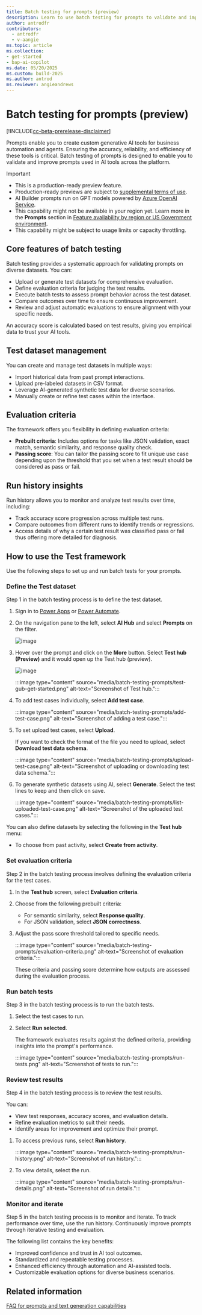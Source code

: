```yaml
---
title: Batch testing for prompts (preview)
description: Learn to use batch testing for prompts to validate and improve prompts used in AI tools across the platform.
author: antrodfr
contributors:
  - antrodfr
  - v-aangie
ms.topic: article
ms.collection: 
- get-started
- bap-ai-copilot
ms.date: 05/20/2025
ms.custom: build-2025
ms.author: antrod
ms.reviewer: angieandrews
---
```


# Batch testing for prompts (preview)

[!INCLUDE[cc-beta-prerelease-disclaimer](./includes/cc-beta-prerelease-disclaimer.md)]

Prompts enable you to create custom generative AI tools for business automation and agents. Ensuring the accuracy, reliability, and efficiency of these tools is critical. Batch testing of prompts is designed to enable you to validate and improve prompts used in AI tools across the platform.

> [!IMPORTANT]
>- This is a production-ready preview feature.
>- Production-ready previews are subject to [supplemental terms of use](https://go.microsoft.com/fwlink/?linkid=2189520).
>- AI Builder prompts run on GPT models powered by [Azure OpenAI Service](/azure/ai-services/openai/whats-new).
>- This capability might not be available in your region yet. Learn more in the **Prompts** section in [Feature availability by region or US Government environment](availability-region.md#prompts).
>- This capability might be subject to usage limits or capacity throttling.

## Core features of batch testing

Batch testing provides a systematic approach for validating prompts on diverse datasets. You can:

- Upload or generate test datasets for comprehensive evaluation.
- Define evaluation criteria for judging the test results.
- Execute batch tests to assess prompt behavior across the test dataset.
- Compare outcomes over time to ensure continuous improvement.
- Review and adjust automatic evaluations to ensure alignment with your specific needs.

An accuracy score is calculated based on test results, giving you empirical data to trust your AI tools.

## Test dataset management

You can create and manage test datasets in multiple ways:

- Import historical data from past prompt interactions.
- Upload pre-labeled datasets in CSV format.
- Leverage AI-generated synthetic test data for diverse scenarios.
- Manually create or refine test cases within the interface.

## Evaluation criteria

The framework offers you flexibility in defining evaluation criteria:

- **Prebuilt criteria**: Includes options for tasks like JSON validation, exact match, semantic similarity, and response quality check.
- **Passing score**: You can tailor the passing score to fit unique use case depending upon the threshold that you set when a test result should be considered as pass or fail.

## Run history insights

Run history allows you to monitor and analyze test results over time, including:

- Track accuracy score progression across multiple test runs.
- Compare outcomes from different runs to identify trends or regressions.
- Access details of why a certain test result was classified pass or fail thus offering more detailed for diagnosis.

## How to use the Test framework

Use the following steps to set up and run batch tests for your prompts.

### Define the Test dataset

Step 1 in the batch testing process is to define the test dataset.

1. Sign in to [Power Apps](https://make.powerapps.com) or [Power Automate](https://make.powerautomate.com).
2. On the navigation pane to the left, select **AI Hub** and select **Prompts** on the filter.

   ![image](https://github.com/user-attachments/assets/3f776a35-d007-45ba-8478-3a586a9898c7)

3. Hover over the prompt and click on the **More** button. Select **Test hub (Preview)** and it would open up the Test hub (preview).

   ![image](https://github.com/user-attachments/assets/ce91aa4c-828d-4b05-88af-8808fc0ff7d5)

    :::image type="content" source="media/batch-testing-prompts/test-gub-get-started.png" alt-text="Screenshot of Test hub.":::

4. To add test cases individually, select **Add test case**.

    :::image type="content" source="media/batch-testing-prompts/add-test-case.png" alt-text="Screenshot of adding a test case.":::

5. To set upload test cases, select **Upload**.

    If you want to check the format of the file you need to upload, select **Download test data schema**.

    :::image type="content" source="media/batch-testing-prompts/upload-test-case.png" alt-text="Screenshot of uploading or downloading test data schema.":::

6. To generate synthetic datasets using AI, select **Generate**. Select the test lines to keep and then click on save.
  
    :::image type="content" source="media/batch-testing-prompts/list-uploaded-test-case.png" alt-text="Screenshot of the uploaded test cases.":::

You can also define datasets by selecting the following in the **Test hub** menu:
- To choose from past activity, select **Create from activity**.

### Set evaluation criteria

Step 2 in the batch testing process involves defining the evaluation criteria for the test cases.

1. In the **Test hub** screen, select **Evaluation criteria**.
1. Choose from the following prebuilt criteria:
    - For semantic similarity, select **Response quality**.
    - For JSON validation, select **JSON correctness**.
1. Adjust the pass score threshold tailored to specific needs.

    :::image type="content" source="media/batch-testing-prompts/evaluation-criteria.png" alt-text="Screenshot of evaluation criteria.":::

    These criteria and passing score determine how outputs are assessed during the evaluation process.

### Run batch tests

Step 3 in the batch testing process is to run the batch tests.

1. Select the test cases to run.
1. Select **Run selected**.

    The framework evaluates results against the defined criteria, providing insights into the prompt's performance.

    :::image type="content" source="media/batch-testing-prompts/run-tests.png" alt-text="Screenshot of tests to run.":::

### Review test results

Step 4 in the batch testing process is to review the test results.

You can:
- View test responses, accuracy scores, and evaluation details.
- Refine evaluation metrics to suit their needs.
- Identify areas for improvement and optimize their prompt.

1. To access previous runs, select **Run history**.

    :::image type="content" source="media/batch-testing-prompts/run-history.png" alt-text="Screenshot of run history.":::

1. To view details, select the run.

    :::image type="content" source="media/batch-testing-prompts/run-details.png" alt-text="Screenshot of run details.":::

### Monitor and iterate

Step 5 in the batch testing process is to monitor and iterate. To track performance over time, use the run history. Continuously improve prompts through iterative testing and evaluation.

The following list contains the key benefits:
- Improved confidence and trust in AI tool outcomes.
- Standardized and repeatable testing processes.
- Enhanced efficiency through automation and AI-assisted tools.
- Customizable evaluation options for diverse business scenarios.

## Related information

[FAQ for prompts and text generation capabilities](faqs-text-generation.md)
